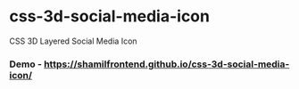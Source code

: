# css-3d-social-media-icon
CSS 3D Layered Social Media Icon
### Demo - https://shamilfrontend.github.io/css-3d-social-media-icon/
